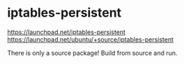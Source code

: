 # iptables-persistent
https://launchpad.net/iptables-persistent
https://launchpad.net/ubuntu/+source/iptables-persistent

There is only a source package! Build from source and run.
